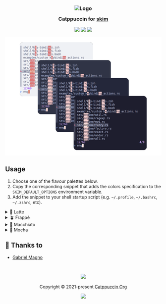 <h3 align="center">
	<img src="https://raw.githubusercontent.com/catppuccin/catppuccin/main/assets/logos/exports/1544x1544_circle.png" width="100" alt="Logo"/><br/>
	<img src="https://raw.githubusercontent.com/catppuccin/catppuccin/main/assets/misc/transparent.png" height="30" width="0px"/>
	Catppuccin for <a href="https://github.com/lotabout/skim">skim</a>
	<img src="https://raw.githubusercontent.com/catppuccin/catppuccin/main/assets/misc/transparent.png" height="30" width="0px"/>
</h3>

<p align="center">
	<a href="https://github.com/gabrielmagno/skim/stargazers"><img src="https://img.shields.io/github/stars/gabrielmagno/skim?colorA=363a4f&colorB=b7bdf8&style=for-the-badge"></a>
	<a href="https://github.com/gabrielmagno/skim/issues"><img src="https://img.shields.io/github/issues/gabrielmagno/skim?colorA=363a4f&colorB=f5a97f&style=for-the-badge"></a>
	<a href="https://github.com/gabrielmagno/skim/contributors"><img src="https://img.shields.io/github/contributors/gabrielmagno/skim?colorA=363a4f&colorB=a6da95&style=for-the-badge"></a>
</p>

<p align="center">
	<img src="./assets/preview.webp"/>
</p>

## Usage

1. Choose one of the flavour palettes below.
2. Copy the corresponding snippet that adds the colors specification to the `SKIM_DEFAULT_OPTIONS` environment variable.
3. Add the snippet to your shell startup script (e.g. `~/.profile`, `~/.bashrc`, `~/.zshrc`, etc).

<details>
<summary>🌻 Latte</summary>

bash/zsh:
```sh
export SKIM_DEFAULT_OPTIONS="$SKIM_DEFAULT_OPTIONS \
--color=fg:#4c4f69,bg:#eff1f5,matched:#ccd0da,matched_bg:#dd7878,current:#4c4f69,current_bg:#bcc0cc,current_match:#eff1f5,current_match_bg:#dc8a78,spinner:#40a02b,info:#8839ef,prompt:#1e66f5,cursor:#d20f39,selected:#e64553,header:#179299,border:#9ca0b0"
```

<img src="assets/latte.webp"/>

</details>

<details>
<summary>🪴 Frappé</summary>

bash/zsh:
```sh
export SKIM_DEFAULT_OPTIONS="$SKIM_DEFAULT_OPTIONS \
--color=fg:#c6d0f5,bg:#303446,matched:#414559,matched_bg:#eebebe,current:#c6d0f5,current_bg:#51576d,current_match:#303446,current_match_bg:#f2d5cf,spinner:#a6d189,info:#ca9ee6,prompt:#8caaee,cursor:#e78284,selected:#ea999c,header:#81c8be,border:#737994"
```

<img src="assets/frappe.webp"/>

</details>

<details>
<summary>🌺 Macchiato</summary>

bash/zsh:
```sh
export SKIM_DEFAULT_OPTIONS="$SKIM_DEFAULT_OPTIONS \
--color=fg:#cad3f5,bg:#24273a,matched:#363a4f,matched_bg:#f0c6c6,current:#cad3f5,current_bg:#494d64,current_match:#24273a,current_match_bg:#f4dbd6,spinner:#a6da95,info:#c6a0f6,prompt:#8aadf4,cursor:#ed8796,selected:#ee99a0,header:#8bd5ca,border:#6e738d"
```

<img src="assets/macchiato.webp"/>

</details>

<details>
<summary>🌿 Mocha</summary>

bash/zsh:
```sh
export SKIM_DEFAULT_OPTIONS="$SKIM_DEFAULT_OPTIONS \
--color=fg:#cdd6f4,bg:#1e1e2e,matched:#313244,matched_bg:#f2cdcd,current:#cdd6f4,current_bg:#45475a,current_match:#1e1e2e,current_match_bg:#f5e0dc,spinner:#a6e3a1,info:#cba6f7,prompt:#89b4fa,cursor:#f38ba8,selected:#eba0ac,header:#94e2d5,border:#6c7086"
```

<img src="assets/mocha.webp"/>

</details>

## 💝 Thanks to

- [Gabriel Magno](https://github.com/gabrielmagno)

&nbsp;

<p align="center">
	<img src="https://raw.githubusercontent.com/catppuccin/catppuccin/main/assets/footers/gray0_ctp_on_line.svg?sanitize=true" />
</p>

<p align="center">
	Copyright &copy; 2021-present <a href="https://github.com/catppuccin" target="_blank">Catppuccin Org</a>
</p>

<p align="center">
	<a href="https://github.com/catppuccin/catppuccin/blob/main/LICENSE"><img src="https://img.shields.io/static/v1.svg?style=for-the-badge&label=License&message=MIT&logoColor=d9e0ee&colorA=363a4f&colorB=b7bdf8"/></a>
</p>
